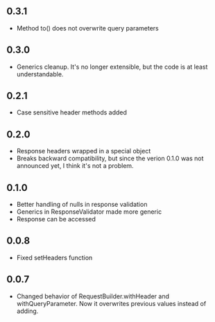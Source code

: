 ## 0.3.1
* Method to() does not overwrite query parameters

## 0.3.0
* Generics cleanup. It's no longer extensible, but the code is at least understandable.

## 0.2.1
* Case sensitive header methods added

## 0.2.0
* Response headers wrapped in a special object
* Breaks backward compatibility, but since the verion 0.1.0 was not announced yet, I think it's not a problem.

## 0.1.0
* Better handling of nulls in response validation
* Generics in ResponseValidator made more generic
* Response can be accessed

## 0.0.8
* Fixed setHeaders function

## 0.0.7
* Changed behavior of RequestBuilder.withHeader and withQueryParameter. Now it overwrites previous values instead of adding.
